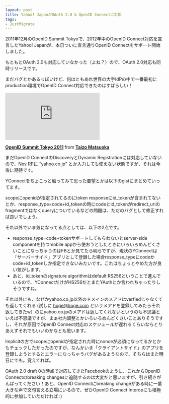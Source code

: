 ```yaml
---
layout: post
title: Yahoo! JapanがOAuth 2.0 & OpenID Connectに対応
tags:
- JustMigrate
---
```

<p>2011年12月のOpenID Summit Tokyoで、2012年中のOpenID Connect対応を宣言したYahoo! Japanが、本日ついに宣言通りOpenID Connectをサポート開始しました。</p>
<p>もともとOAuth 2.0も対応していなかった（よね？）ので、OAuth 2.0対応も同時リリースです。</p>
<p>まだバグとかあるっぽいけど、何はともあれ世界の大手IdPの中で一番最初にproduction環境でOpenID Connect対応できたのはすばらしい！</p>
<p><iframe scrolling="no" margin src="http://www.slideshare.net/slideshow/embed_code/10433061" frameborder="0"> </iframe></p>
<div style="margin-bottom: 5px;"><strong> <a href="http://www.slideshare.net/tzmtk/openid-summit-tokyo-2011" title="OpenID Summit Tokyo 2011" target="_blank">OpenID Summit Tokyo 2011</a> </strong> from <strong><a href="http://www.slideshare.net/tzmtk" target="_blank">Taizo Matsuoka</a></strong></div>
<p>まだOpenID ConnectのDiscoveryとDynamic Registrationには対応していないので、<a href="https://connect-rp.heroku.com">Nov RP</a>に &#8220;yahoo.co.jp&#8221; とか入力しても使えない状態ですが、それは今後に期待です。</p>
<p>YConnectをちょこっと触ってみて思った要望とかは以下のgistにまとめていってます。</p>
<script src="https://gist.github.com/4031074.js?file=gistfile1.textile"></script>
<p>scopeにopenidが指定されてるのにtoken responseにid_tokenが含まれてないとか、response_type=code+id_tokenの時にcodeとid_tokenがredirect_uriのfragmentではなくqueryについているなどの問題は、ただのバグとして修正すれば良いでしょう。</p>
<p>それ以外でいま気になってる点としては、以下の2点です。</p>
<ul><li>response_type=code+tokenサポートしてもらわないとserver-side componentを持つmobile appから使おうとしたときにいろいろめんどくさいことになっちゃうのはFBとか見てたら明らですが、現状のYConnectは「サーバーサイド」アプリとして登録した場合response_typeにcodeかcode+id_tokenしか指定できないみたいです。これはちょっとやめた方が良い気がします。</li>
<li>あと、id_tokenのsignature algorithmはdefault RS256ということで進んでいるので、YConnectだけがHS256だとまたYAuthとか言われちゃったりしそうですね。</li>
</ul><p>それ以外にも、なぜかyahoo.co.jp以外のドメインのメアドはverfiedじゃなくても返してくれる (試しに <a href="mailto:hoge@hoge.com">hoge@hoge.com</a> というメアドを登録してみたらそれ返してきたw）のにyahoo.co.jpのメアドは返してくれないというのも不思議といえば不思議ですが、まぁ社内調整とかいろいろめんどくさいことありそうですし、それが原因でOpenID Connect対応のスケジュールが遅れるくらいならとりあえずそれでもいいのかなとも思います。</p>
<p>Implicitの方でscopeにopenidが指定された時にnonceが必須になってるかとかもチェックしたかったのですが、なんかいま「クライアントサイド」のアプリを登録しようとするとエラーになっちゃうバグがあるようなので、そちらはまた明日にでも。覚えてれば。</p>
<p>OAuth 2.0 draft 0の時点で対応してきたFacebookのように、これからOpenID Connectのbreaking changesに追随するのは大変だと思いますが、引き続きがんばってください！あと、OpenID Connectにbreaking changeがある時に一番大きな声で文句言える立場にいるので、ぜひOpenID Connect Interopにも積極的に参加していただければ :)</p>
